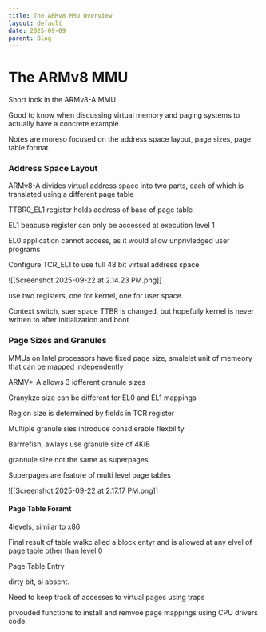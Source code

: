 ```yaml
---
title: The ARMv8 MMU Overview
layout: default   
date: 2025-09-09
parent: Blog
---
```



# The ARMv8 MMU

Short look in the ARMv8-A MMU

Good to know when discussing virtual memory and paging systems to actually have a concrete example.

Notes are moreso focused on the address space layout, page sizes, page table format.

### Address Space Layout

ARMv8-A divides virtual address space into two parts, each of which is translated using a different page table

TTBR0_EL1 register holds address of base of page table

EL1 beacuse register can only be accessed at execution level 1

EL0 application cannot access, as it would allow unprivledged user programs 

Configure TCR_EL1 to use full 48 bit virtual address space

![[Screenshot 2025-09-22 at 2.14.23 PM.png]]

use two registers, one for kernel, one for user space. 

Context switch, suer space TTBR is changed, but hopefully kernel is never written to after initialization and boot
### Page Sizes and Granules
MMUs on Intel processors have fixed page size, smalelst unit of memeory that can be mapped independently

ARMV*-A allows 3 idfferent granule sizes

Granykze size can be different for EL0 and EL1 mappings

Region size is determined by fields in TCR register

Multiple granule sies introduce consdierable flexbility

Barrrefish, awlays use granule size of 4KiB


grannule size not the same as superpages.

Superpages are feature of multi level page tables

![[Screenshot 2025-09-22 at 2.17.17 PM.png]]

#### Page Table Foramt
4levels, similar to x86

Final result of table walkc alled a block entyr and is allowed at any elvel of page table other than level 0

Page Table Entry

dirty bit, si absent.

Need to keep track of accesses to virtual pages using traps

prvouded functions to install and remvoe page mappings using CPU drivers code.
